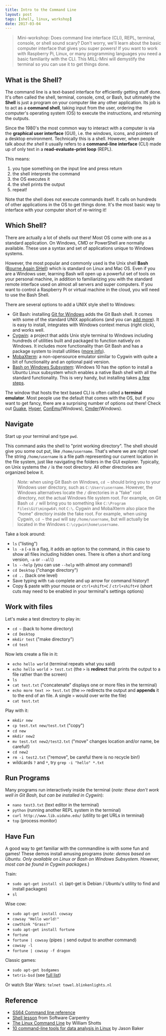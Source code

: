 ```yaml
---
title: Intro to the Command Line
layout: post
tags: [shell, linux, workshop]
date: 2017-03-04
---
```


> Mini-workshop: Does command line interface (CLI), REPL, terminal, console, or shell sound scary? Don't worry, we'll learn about the basic computer interface that gives you super powers! If you want to work with Raspberry Pi, Linux, or many programming languages you need a basic familiarity with the CLI. This MILL-Mini will demystify the terminal so you can use it to get things done.

## What is the Shell?

The command line is a text-based interface for efficiently getting stuff done. 
It's often called the shell, terminal, console, cmd, or Bash, but ultimately the **Shell** is just a program on your computer like any other application. 
Its job is to act as a **command shell**, taking input from the user, ordering the computer's operating system (OS) to execute the instructions, and returning the outputs.

Since the 1980's the most common way to interact with a computer is via the **graphical user interface** (GUI), i.e. the windows, icons, and pointers of a desktop environment.
Technically this is a shell.
However, when people talk about *the shell* it usually refers to a **command-line interface** (CLI) made up of only text in a **read-evaluate-print loop** (REPL).

This means:

1. you type something on the input line and press return
2. the shell interprets the command
3. the OS executes it
4. the shell prints the output
5. repeat!

Note that the shell does not execute commands itself. 
It calls on hundreds of other applications in the OS to get things done. 
It's the most basic way to interface with your computer short of re-wiring it!

## Which Shell?

There are actually a lot of shells out there! 
Most OS come with one as a standard application. 
On Windows, CMD or PowerShell are normally available.
These use a syntax and set of applications unique to Windows systems. 

However, the most popular and commonly used is the Unix shell **Bash** ([Bourne Again SHell](https://en.wikipedia.org/wiki/Bash_(Unix_shell))) which is standard on Linux and Mac OS.
Even if you are a Windows user, learning Bash will open up a powerful set of tools on your personal machine, in addition to familiarizing you with the standard remote interface used on almost all servers and super computers.
If you want to control a Raspberry Pi or virtual machine in the cloud, you will need to use the Bash Shell.

There are several options to add a UNIX style shell to Windows:

- Git Bash: installing [Git for Windows](https://git-for-windows.github.io/) adds the Git Bash shell. It comes with some of the standard UNIX applications (and you can [add more](https://evanwill.github.io/_drafts/notes/gitbash-windows.html)). It is easy to install, integrates with Windows context menus (right click), and works well.
- [Cygwin](https://www.cygwin.com/): a project that adds Unix style terminal to Windows including hundreds of utilities built and packaged to function natively on Windows. It includes more functionality than Git Bash and has a package system to install utilities ([more info](https://evanwill.github.io/_drafts/notes/cygwin.html)).
- [MobaXterm](http://mobaxterm.mobatek.net/): a non-opensource emulator similar to Cygwin with quite a bit of functionality and an optional paid version.
- [Bash on Windows Subsystem](https://msdn.microsoft.com/en-us/commandline/wsl/about): Windows 10 has the option to install a Ubuntu Linux subsystem which enables a native Bash shell with all the standard functionality. This is very handy, but installing takes [a few steps](https://msdn.microsoft.com/en-us/commandline/wsl/install_guide).

The window that hosts the text based CLI is often called a **terminal emulator**. 
Most people use the default that comes with the OS, but if you want to get fancy, there are a surprising number of options out there!
Check out [Guake](http://guake-project.org/), [Hyper](https://hyper.is/), [ConEmu](https://conemu.github.io/)(Windows), [Cmder](https://evanwill.github.io/_drafts/notes/cmdr.html)(Windows).

## Navigate 

Start up your terminal and type `pwd`.

This command asks the shell to "print working directory".
The shell should give you some out put, like `/home/username`.
That's where we are right now!
The string `/home/username` is a file path representing our current location in the file system, just like navigating the folders in the GUI explorer.
Typically, on Unix systems the `/` is the root directory.
All other directories are organized below it.

> *Note:* when using Git Bash on Windows, `cd ~` should bring you to your Windows user directory, such as `C:\Users\username`. 
> However, the Windows alternatives locate the `/` directories in a "fake" root directory, not the actual Windows file system root. 
> For example, on Git Bash `cd /` will bring you to something like `C:\Program Files\Git\mingw64\` not `C:\`. 
> Cygwin and MobaXterm also place the "home" directory inside the fake root. 
> For example, when using Cygwin, `cd ~` the `pwd` will say `/home/username`, but will actually be located in the Windows `C:\cygwin\home\username`.

Take a look around:
- `ls` ("listing")
- `ls -a` (`-a` is a flag, it adds an option to the command, in this case to show all files including hidden ones. There is often a short and long version, `-a` or `--all`)
- `ls --help` (you can use `--help` with almost any command!)
- `cd Desktop` ("change directory")
- `cd ..` (back one level)
- Save typing with `tab` complete and up arrow for command history!!
- Copy & paste with your mouse or `ctrl+shift+C` / `ctrl+shift+V` (short cuts may need to be enabled in your terminal's settings options)

## Work with files

Let's make a test directory to play in:

- `cd ~` (back to home directory)
- `cd Desktop`
- `mkdir test` ("make directory")
- `cd test`

Now lets create a file in it: 

- `echo hello world` (terminal repeats what you said)
- `echo hello world > test.txt` (the `>` is **redirect** that prints the output to a file rather than the screen)
- `ls`
- `cat test.txt` ("concatenate" displays one or more files in the terminal)
- `echo more text >> test.txt` (the `>>` redirects the output and **appends** it to the end of an file. A single `>` would over write the file)
- `cat test.txt`

Play with it:

- `mkdir new`
- `cp test.txt new/test.txt` ("copy")
- `cd new`
- `mkdir new2`
- `mv test.txt new2/test2.txt` ("move" changes location and/or name, be careful!)
- `cd new2`
- `rm -i test2.txt` ("remove", be careful there is no recycle bin!)
- wildcards `?` and `*`, try `grep -i "hello" *.txt`

## Run Programs

Many programs run interactively inside the terminal (*note: these don't work well in Git Bash, but can be installed in Cygwin*):

- `nano test3.txt` (text editor in the terminal)
- `python` (running another REPL system in the terminal)
- `curl http://www.lib.uidaho.edu/` (utility to get URLs in terminal)
- `top` (process monitor)

## Have Fun

A good way to get familiar with the commandline is with some fun and games! 
These demos install amusing programs (*note: demos based on Ubuntu. Only available on Linux or Bash on Windows Subsystem. However, most can be found in Cygwin packages.*)

Train:

- `sudo apt-get install sl` (apt-get is Debian / Ubuntu's utility to find and install packages)
- `sl`

Wise cow:

- `sudo apt-get install cowsay`
- `cowsay "Hello world!"`
- `cowthink "Grass?"`
- `sudo apt-get install fortune`
- `fortune`
- `fortune | cowsay` (pipes `|` send output to another command)
- `cowsay -l`
- `fortune | cowsay -f dragon`

Classic games:

- `sudo apt-get bsdgames`
- `tetris-bsd` (see [full list](http://wiki.linuxquestions.org/wiki/BSD_games))

Or watch Star Wars: `telnet towel.blinkenlights.nl`

## Reference

- [SS64 Command line reference](https://ss64.com/)
- [Shell lesson](http://swcarpentry.github.io/shell-novice/) from Software Carpentry
- [The Linux Command Line](http://linuxcommand.org/tlcl.php) by William Shotts
- [10 command-line tools for data analysis in Linux](https://opensource.com/article/17/2/command-line-tools-data-analysis-linux) by Jason Baker
